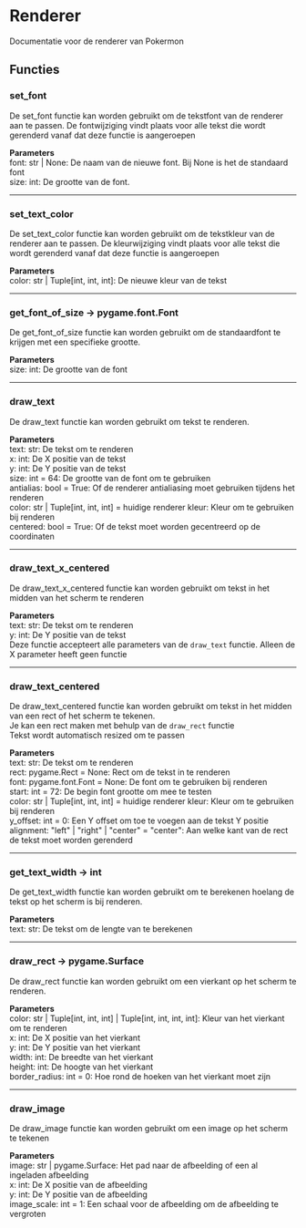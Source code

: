 # Renderer
Documentatie voor de renderer van Pokermon

## Functies

### set_font
De set_font functie kan worden gebruikt om de tekstfont van de renderer aan te passen.
De fontwijziging vindt plaats voor alle tekst die wordt gerenderd vanaf dat deze functie is aangeroepen

**Parameters**
<br>
font: str | None: De naam van de nieuwe font. Bij None is het de standaard font
<br>
size: int: De grootte van de font.

---

### set_text_color
De set_text_color functie kan worden gebruikt om de tekstkleur van de renderer aan te passen.
De kleurwijziging vindt plaats voor alle tekst die wordt gerenderd vanaf dat deze functie is aangeroepen

**Parameters**
<br>
color: str | Tuple[int, int, int]: De nieuwe kleur van de tekst

---

### get_font_of_size -> pygame.font.Font
De get_font_of_size functie kan worden gebruikt om de standaardfont te krijgen met een specifieke grootte.

**Parameters**
<br>
size: int: De grootte van de font

---

### draw_text
De draw_text functie kan worden gebruikt om tekst te renderen.

**Parameters**
<br>
text: str: De tekst om te renderen
<br>
x: int: De X positie van de tekst
<br>
y: int: De Y positie van de tekst
<br>
size: int = 64: De grootte van de font om te gebruiken
<br>
antialias: bool = True: Of de renderer antialiasing moet gebruiken tijdens het renderen
<br>
color: str | Tuple[int, int, int] = huidige renderer kleur: Kleur om te gebruiken bij renderen
<br>
centered: bool = True: Of de tekst moet worden gecentreerd op de coordinaten

---

### draw_text_x_centered
De draw_text_x_centered functie kan worden gebruikt om tekst in het midden van het scherm te renderen

**Parameters**
<br>
text: str: De tekst om te renderen
<br>
y: int: De Y positie van de tekst
<br>
Deze functie accepteert alle parameters van de `draw_text` functie. Alleen de X parameter heeft geen functie

---

### draw_text_centered
De draw_text_centered functie kan worden gebruikt om tekst in het midden van een rect of het scherm te tekenen.
<br>
Je kan een rect maken met behulp van de `draw_rect` functie
<br>
Tekst wordt automatisch resized om te passen

**Parameters**
<br>
text: str: De tekst om te renderen
<br>
rect: pygame.Rect = None: Rect om de tekst in te renderen
<br>
font: pygame.font.Font = None: De font om te gebruiken bij renderen
<br>
start: int = 72: De begin font grootte om mee te testen
<br>
color: str | Tuple[int, int, int] = huidige renderer kleur: Kleur om te gebruiken bij renderen
<br>
y_offset: int = 0: Een Y offset om toe te voegen aan de tekst Y positie
<br>
alignment: "left" | "right" | "center" = "center": Aan welke kant van de rect de tekst moet worden gerenderd

---

### get_text_width -> int
De get_text_width functie kan worden gebruikt om te berekenen hoelang de tekst op het scherm is bij renderen.

**Parameters**
<br>
text: str: De tekst om de lengte van te berekenen

---

### draw_rect -> pygame.Surface
De draw_rect functie kan worden gebruikt om een vierkant op het scherm te renderen.

**Parameters**
<br>
color: str | Tuple[int, int, int] | Tuple[int, int, int, int]: Kleur van het vierkant om te renderen
<br>
x: int: De X positie van het vierkant
<br>
y: int: De Y positie van het vierkant
<br>
width: int: De breedte van het vierkant
<br>
height: int: De hoogte van het vierkant
<br>
border_radius: int = 0: Hoe rond de hoeken van het vierkant moet zijn

---

### draw_image
De draw_image functie kan worden gebruikt om een image op het scherm te tekenen

**Parameters**
<br>
image: str | pygame.Surface: Het pad naar de afbeelding of een al ingeladen afbeelding
<br>
x: int: De X positie van de afbeelding
<br>
y: int: De Y positie van de afbeelding
<br>
image_scale: int = 1: Een schaal voor de afbeelding om de afbeelding te vergroten